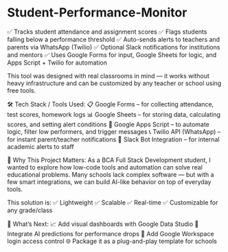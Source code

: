 # Student-Performance-Monitor
✅ Tracks student attendance and assignment scores
✅ Flags students falling below a performance threshold
✅ Auto-sends alerts to teachers and parents via WhatsApp (Twilio)
✅ Optional Slack notifications for institutions and mentors
✅ Uses Google Forms for input, Google Sheets for logic, and Apps Script + Twilio for automation

This tool was designed with real classrooms in mind — it works without heavy infrastructure and can be customized by any teacher or school using free tools.

🛠️ Tech Stack / Tools Used:
📋 Google Forms – for collecting attendance, test scores, homework logs
📊 Google Sheets – for storing data, calculating scores, and setting alert conditions
🤖 Google Apps Script – to automate logic, filter low performers, and trigger messages
📞 Twilio API (WhatsApp) – for instant parent/teacher notifications
💬 Slack Bot Integration – for internal academic alerts to staff

🌱 Why This Project Matters:
As a BCA Full Stack Development student, I wanted to explore how low-code tools and automation can solve real educational problems. Many schools lack complex software — but with a few smart integrations, we can build AI-like behavior on top of everyday tools.

This solution is:
✅ Lightweight
✅ Scalable
✅ Real-time
✅ Customizable for any grade/class

🔮 What’s Next:
📈 Add visual dashboards with Google Data Studio
🧠 Integrate AI predictions for performance drops
🔐 Add Google Workspace login access control
🌐 Package it as a plug-and-play template for schools
